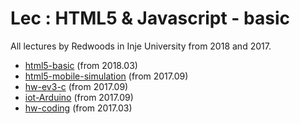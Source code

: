 # Lec : HTML5 & Javascript - basic 

All lectures by Redwoods in Inje University from 2018 and 2017.

- [html5-basic](https://github.com/Redwoods/Lec/tree/master/html5-basicn) (from 2018.03)
- [html5-mobile-simulation](https://github.com/Redwoods/Lec/tree/master/html5-mobile-simulation) (from 2017.09)
- [hw-ev3-c](https://github.com/Redwoods/Lec/tree/master/ev3) (from 2017.09)
- [iot-Arduino](https://github.com/Redwoods/Lec/tree/master/advanced-Arduino-iot) (from 2017.09)
- [hw-coding](https://github.com/Redwoods/hw-coding) (from 2017.03)
